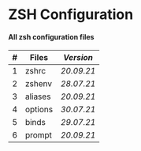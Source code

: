 # ZSH Configuration

#### All zsh configuration files

| \# | **Files** | ***Version*** |
| -- | --------------- | ----------- |
| 1 | zshrc | *20.09.21* |
| 2 | zshenv | *28.07.21* |
| 3 | aliases | *20.09.21* |
| 4 | options | *30.07.21* |
| 5 | binds | *29.07.21* |
| 6 | prompt | *20.09.21* |
